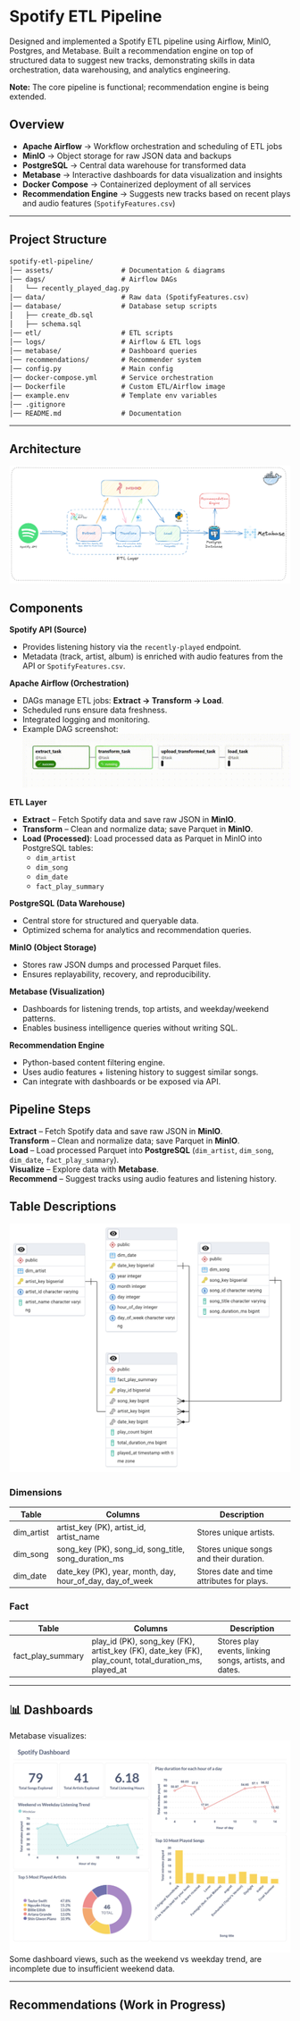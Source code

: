 # Spotify ETL Pipeline

Designed and implemented a Spotify ETL pipeline using Airflow, MinIO, Postgres, and Metabase. Built a recommendation engine on top of structured data to suggest new tracks, demonstrating skills in data orchestration, data warehousing, and analytics engineering.

**Note:** The core pipeline is functional; recommendation engine is being extended.

## Overview

- **Apache Airflow** → Workflow orchestration and scheduling of ETL jobs
- **MinIO** → Object storage for raw JSON data and backups
- **PostgreSQL** → Central data warehouse for transformed data
- **Metabase** → Interactive dashboards for data visualization and insights
- **Docker Compose** → Containerized deployment of all services
- **Recommendation Engine** → Suggests new tracks based on recent plays and audio features (`SpotifyFeatures.csv`)

---

## Project Structure

```
spotify-etl-pipeline/
│── assets/                 # Documentation & diagrams
│── dags/                   # Airflow DAGs
│   └── recently_played_dag.py
│── data/                   # Raw data (SpotifyFeatures.csv)
│── database/               # Database setup scripts
│   ├── create_db.sql
│   ├── schema.sql
│── etl/                    # ETL scripts
│── logs/                   # Airflow & ETL logs
│── metabase/               # Dashboard queries
│── recommendations/        # Recommender system
│── config.py               # Main config
│── docker-compose.yml      # Service orchestration
│── Dockerfile              # Custom ETL/Airflow image
│── example.env             # Template env variables
│── .gitignore
│── README.md               # Documentation
```

---

## Architecture

![Architecture Overview](assets/architecture_overview.png)

## Components

**Spotify API (Source)**

- Provides listening history via the `recently-played` endpoint.
- Metadata (track, artist, album) is enriched with audio features from the API or `SpotifyFeatures.csv`.

**Apache Airflow (Orchestration)**

- DAGs manage ETL jobs: **Extract → Transform → Load**.
- Scheduled runs ensure data freshness.
- Integrated logging and monitoring.
- Example DAG screenshot:
  ![Spotify ETL DAG Demo](assets/demo_dag_hd.gif)

**ETL Layer**

- **Extract** – Fetch Spotify data and save raw JSON in **MinIO**.
- **Transform** – Clean and normalize data; save Parquet in **MinIO**.
- **Load (Processed)**: Load processed data as Parquet in MinIO into PostgreSQL tables:
  - `dim_artist`
  - `dim_song`
  - `dim_date`
  - `fact_play_summary`

**PostgreSQL (Data Warehouse)**

- Central store for structured and queryable data.
- Optimized schema for analytics and recommendation queries.

**MinIO (Object Storage)**

- Stores raw JSON dumps and processed Parquet files.
- Ensures replayability, recovery, and reproducibility.

**Metabase (Visualization)**

- Dashboards for listening trends, top artists, and weekday/weekend patterns.
- Enables business intelligence queries without writing SQL.

**Recommendation Engine**

- Python-based content filtering engine.
- Uses audio features + listening history to suggest similar songs.
- Can integrate with dashboards or be exposed via API.

## Pipeline Steps

**Extract** – Fetch Spotify data and save raw JSON in **MinIO**.  
**Transform** – Clean and normalize data; save Parquet in **MinIO**.  
**Load** – Load processed Parquet into **PostgreSQL** (`dim_artist`, `dim_song`, `dim_date`, `fact_play_summary`).  
**Visualize** – Explore data with **Metabase**.  
**Recommend** – Suggest tracks using audio features and listening history.

## Table Descriptions

![Spotify Dashboard](assets/schema.png)

### Dimensions

| Table      | Columns                                                   | Description                                |
| ---------- | --------------------------------------------------------- | ------------------------------------------ |
| dim_artist | artist_key (PK), artist_id, artist_name                   | Stores unique artists.                     |
| dim_song   | song_key (PK), song_id, song_title, song_duration_ms      | Stores unique songs and their duration.    |
| dim_date   | date_key (PK), year, month, day, hour_of_day, day_of_week | Stores date and time attributes for plays. |

### Fact

| Table             | Columns                                                                                               | Description                                            |
| ----------------- | ----------------------------------------------------------------------------------------------------- | ------------------------------------------------------ |
| fact_play_summary | play_id (PK), song_key (FK), artist_key (FK), date_key (FK), play_count, total_duration_ms, played_at | Stores play events, linking songs, artists, and dates. |

---

<!-- ## Setup

### 1️ Clone

```bash
git clone https://github.com/thuythanh04/spotify-etl-pipeline.git
cd spotify-etl-pipeline
```

### 2 Configure Environment

```bash
cp example.env .env
```

Fill in:

- Spotify API credentials
- Postgres connection
- Metabase configs -->

## 📊 Dashboards

Metabase visualizes:
![Spotify Dashboard](assets/dashboard.jpg)
Some dashboard views, such as the weekend vs weekday trend, are incomplete due to insufficient weekend data.

---

## Recommendations (Work in Progress)
